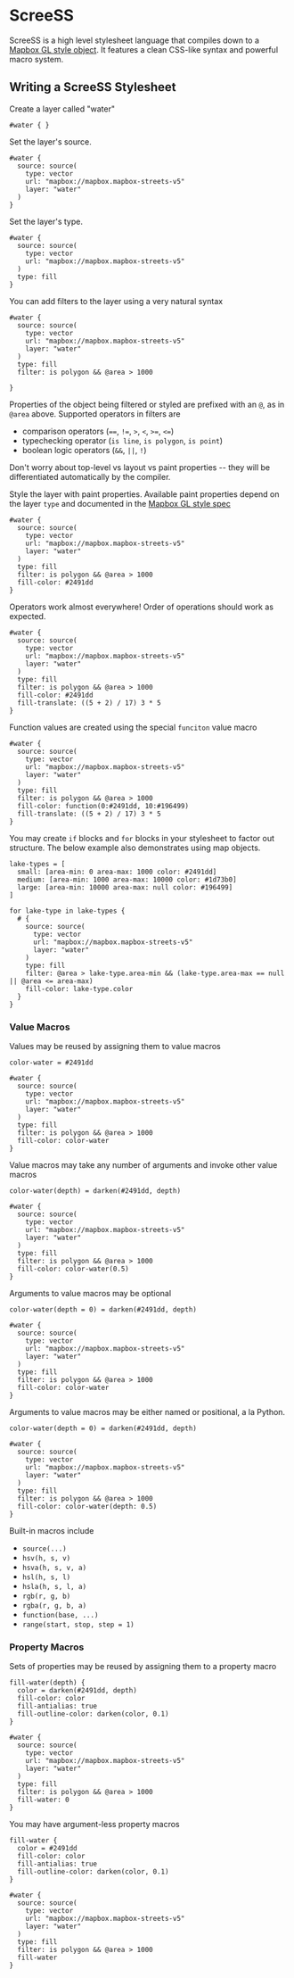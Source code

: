 # ScreeSS

ScreeSS is a high level stylesheet language that compiles down to a [Mapbox GL style object](https://www.mapbox.com/mapbox-gl-style-spec/). It features a clean CSS-like syntax and powerful macro system.

## Writing a ScreeSS Stylesheet

Create a layer called "water"
```
#water { }
```

Set the layer's source.
```
#water {
  source: source(
    type: vector
    url: "mapbox://mapbox.mapbox-streets-v5"
    layer: "water"
  )
}
```

Set the layer's type.

```
#water {
  source: source(
    type: vector
    url: "mapbox://mapbox.mapbox-streets-v5"
  )
  type: fill
}
```

You can add filters to the layer using a very natural syntax 

```
#water {
  source: source(
    type: vector
    url: "mapbox://mapbox.mapbox-streets-v5"
    layer: "water"
  )
  type: fill
  filter: is polygon && @area > 1000

}
```

Properties of the object being filtered or styled are prefixed with an `@`, as in `@area` above. Supported operators in filters are

 - comparison operators (`==`, `!=`, `>`, `<`, `>=`, `<=`)
 - typechecking operator (`is line`, `is polygon`, `is point`)
 - boolean logic operators (`&&`, `||`, `!`)

Don't worry about top-level vs layout vs paint properties -- they will be differentiated automatically by the compiler.

Style the layer with paint properties. Available paint properties depend on the layer `type` and documented in the [Mapbox GL style spec](https://www.mapbox.com/mapbox-gl-style-spec/)

```
#water {
  source: source(
    type: vector
    url: "mapbox://mapbox.mapbox-streets-v5"
    layer: "water"
  )
  type: fill
  filter: is polygon && @area > 1000
  fill-color: #2491dd
}
```

Operators work almost everywhere! Order of operations should work as expected.

```
#water {
  source: source(
    type: vector
    url: "mapbox://mapbox.mapbox-streets-v5"
    layer: "water"
  )
  type: fill
  filter: is polygon && @area > 1000
  fill-color: #2491dd
  fill-translate: ((5 + 2) / 17) 3 * 5
}
```

Function values are created using the special `funciton` value macro

```
#water {
  source: source(
    type: vector
    url: "mapbox://mapbox.mapbox-streets-v5"
    layer: "water"
  )
  type: fill
  filter: is polygon && @area > 1000
  fill-color: function(0:#2491dd, 10:#196499)
  fill-translate: ((5 + 2) / 17) 3 * 5
}
```

You may create `if` blocks and `for` blocks in your stylesheet to factor out structure. The below example also demonstrates using map objects. 

```
lake-types = [
  small: [area-min: 0 area-max: 1000 color: #2491dd]
  medium: [area-min: 1000 area-max: 10000 color: #1d73b0]
  large: [area-min: 10000 area-max: null color: #196499]
]

for lake-type in lake-types {
  # {
    source: source(
      type: vector
      url: "mapbox://mapbox.mapbox-streets-v5"
      layer: "water"
    )
    type: fill
    filter: @area > lake-type.area-min && (lake-type.area-max == null || @area <= area-max)
    fill-color: lake-type.color
  }
}
```

### Value Macros

Values may be reused by assigning them to value macros

```
color-water = #2491dd

#water {
  source: source(
    type: vector
    url: "mapbox://mapbox.mapbox-streets-v5"
    layer: "water"
  )
  type: fill
  filter: is polygon && @area > 1000
  fill-color: color-water
}
```

Value macros may take any number of arguments and invoke other value macros

```
color-water(depth) = darken(#2491dd, depth)

#water {
  source: source(
    type: vector
    url: "mapbox://mapbox.mapbox-streets-v5"
    layer: "water"
  )
  type: fill
  filter: is polygon && @area > 1000
  fill-color: color-water(0.5)
}
```

Arguments to value macros may be optional

```
color-water(depth = 0) = darken(#2491dd, depth)

#water {
  source: source(
    type: vector
    url: "mapbox://mapbox.mapbox-streets-v5"
    layer: "water"
  )
  type: fill
  filter: is polygon && @area > 1000
  fill-color: color-water
}
```

Arguments to value macros may be either named or positional, a la Python.

```
color-water(depth = 0) = darken(#2491dd, depth)

#water {
  source: source(
    type: vector
    url: "mapbox://mapbox.mapbox-streets-v5"
    layer: "water"
  )
  type: fill
  filter: is polygon && @area > 1000
  fill-color: color-water(depth: 0.5)
}
```

Built-in macros include

 - `source(...)`
 - `hsv(h, s, v)`
 - `hsva(h, s, v, a)`
 - `hsl(h, s, l)`
 - `hsla(h, s, l, a)`
 - `rgb(r, g, b)`
 - `rgba(r, g, b, a)`
 - `function(base, ...)`
 - `range(start, stop, step = 1)`

### Property Macros

Sets of properties may be reused by assigning them to a property macro
```
fill-water(depth) {
  color = darken(#2491dd, depth)
  fill-color: color
  fill-antialias: true
  fill-outline-color: darken(color, 0.1)
}

#water {
  source: source(
    type: vector
    url: "mapbox://mapbox.mapbox-streets-v5"
    layer: "water"
  )
  type: fill
  filter: is polygon && @area > 1000
  fill-water: 0
}
```

You may have argument-less property macros
```
fill-water {
  color = #2491dd
  fill-color: color
  fill-antialias: true
  fill-outline-color: darken(color, 0.1)
}

#water {
  source: source(
    type: vector
    url: "mapbox://mapbox.mapbox-streets-v5"
    layer: "water"
  )
  type: fill
  filter: is polygon && @area > 1000
  fill-water
}
```
